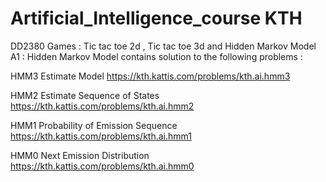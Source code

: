 # Artificial_Intelligence_course KTH
DD2380 
Games : Tic tac toe 2d , Tic tac toe 3d and Hidden Markov Model
A1 :  Hidden Markov Model contains solution to the following problems :

HMM3 Estimate Model
https://kth.kattis.com/problems/kth.ai.hmm3

HMM2 Estimate Sequence of States
https://kth.kattis.com/problems/kth.ai.hmm2


HMM1 Probability of Emission Sequence
https://kth.kattis.com/problems/kth.ai.hmm1


HMM0 Next Emission Distribution
https://kth.kattis.com/problems/kth.ai.hmm0

